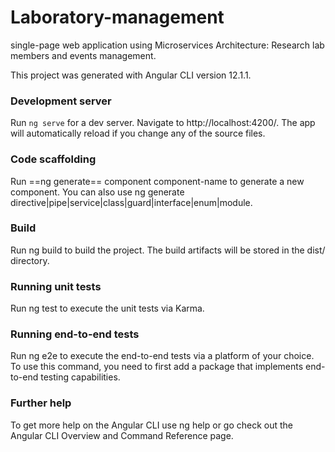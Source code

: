 # Laboratory-management
single-page web application using Microservices Architecture: Research lab members and events management.

This project was generated with Angular CLI version 12.1.1.

### Development server
Run ```ng serve``` for a dev server. Navigate to http://localhost:4200/. The app will automatically reload if you change any of the source files.

### Code scaffolding
Run ==ng generate== component component-name to generate a new component. You can also use ng generate directive|pipe|service|class|guard|interface|enum|module.

### Build
Run ng build to build the project. The build artifacts will be stored in the dist/ directory.

### Running unit tests
Run ng test to execute the unit tests via Karma.

### Running end-to-end tests
Run ng e2e to execute the end-to-end tests via a platform of your choice. To use this command, you need to first add a package that implements end-to-end testing capabilities.

### Further help
To get more help on the Angular CLI use ng help or go check out the Angular CLI Overview and Command Reference page.
